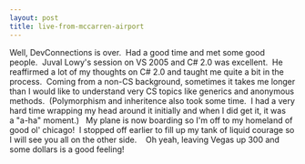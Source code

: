 ```yaml
---
layout: post
title: live-from-mccarren-airport
---
```

Well, DevConnections is over.  Had a good time and met some good
people.  Juval Lowy's session on VS 2005 and C\# 2.0 was excellent.  He
reaffirmed a lot of my thoughts on C\# 2.0 and taught me quite a bit in
the process.  Coming from a non-CS background, sometimes it takes me
longer than I would like to understand very CS topics like generics and
anonymous methods.  (Polymorphism and inheritence also took some time. 
I had a very hard time wrapping my head around it initially and when I
did get it, it was a "a-ha" moment.)
 
My plane is now boarding so I'm off to my homeland of good ol' chicago! 
I stopped off earlier to fill up my tank of liquid courage so I will see
you all on the other side. 
 
Oh yeah, leaving Vegas up 300 and some dollars is a good feeling!
